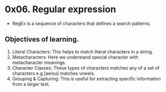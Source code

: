 # 0x06. Regular expression
- RegEx is a sequence of characters that defines a search patterns.

## Objectives of learning.
1. Literal Characters: This helps to match literal characters in a string.
2. Metacharacters: Here we understand special character with metacharacter meanings.
3. Character Classes: These types of characters matches any of a set of characters e.g [aeiou] matches vowels.
4. Grouping & Capturing: This is useful for extracting specific information from a larger text.